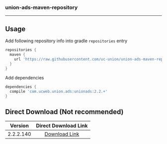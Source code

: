 ### union-ads-maven-repository

***

## Usage

Add following repository info into gradle `repositories` entry

```gradle
repositories {
  maven {
    url 'https://raw.githubusercontent.com/uc-union/union-ads-maven-repository/master'
  }
}
```

Add dependencies

```gradle
dependencies {
  compile 'com.ucweb.union.ads:unionads:2.2.+'
}
```

## Direct Download (Not recommended)

|Version|Direct Download Link|
|:---:|:---:|
|2.2.2.140|[Download Link][unionads-2-2-2-140]|

[unionads-2-2-2-140]: https://github.com/uc-union/union-ads-maven-repository/raw/master/com/ucweb/union/ads/unionads/2.2.2.140/unionads-2.2.2.140.aar
